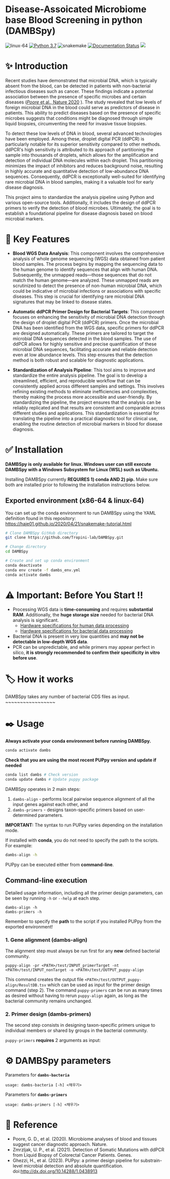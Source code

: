 # Disease-Assoicated Microbiome base Blood Screening in python (DAMBSpy)
![linux-64](https://img.shields.io/badge/Linux-FCC624?style=flat&logo=linux&logoColor=black)
[![Python 3.7](https://img.shields.io/badge/python-3.7-blue.svg)](https://www.python.org/downloads/release/python-370/)
![snakemake](https://img.shields.io/badge/snakemake-7.15.2-green.svg)
[![Documentation Status](https://readthedocs.org/projects/abstar/badge/?version=latest)](https://abstar.readthedocs.io/en/latest/?badge=latest)
![](https://img.shields.io/badge/license-MIT-blue.svg)


# ✨ Introduction
Recent studies have demonstrated that microbial DNA, which is typically absent from the blood, can be detected in patients with non-bacterial infectious diseases such as cancer. These findings indicate a potential association between the presence of specific microbes and certain diseases ([_Poore_ et al., Nature 2020](https://doi.org/10.1038/s41586-020-2095-1) ). The study revealed that low levels of foreign microbial DNA in the blood could serve as predictors of disease in patients. This ability to predict diseases based on the presence of specific microbes suggests that conditions might be diagnosed through simple liquid biopsies, circumventing the need for invasive tissue biopsies.

To detect these low levels of DNA in blood, several advanced technologies have been employed. Among these, droplet digital PCR (ddPCR) is particularly notable for its superior sensitivity compared to other methods. ddPCR's high sensitivity is attributed to its approach of partitioning the sample into thousands of droplets, which allows for the amplification and detection of individual DNA molecules within each droplet. This partitioning minimizes the impact of inhibitors and reduces background noise, resulting in highly accurate and quantitative detection of low-abundance DNA sequences. Consequently, ddPCR is exceptionally well-suited for identifying rare microbial DNA in blood samples, making it a valuable tool for early disease diagnosis.

This project aims to standardize the analysis pipeline using Python and various open-source tools. Additionally, it includes the design of ddPCR primers to verify the detection of blood microbes. Ultimately, the goal is to establish a foundational pipeline for disease diagnosis based on blood microbial markers.


# 🚩 Key Features
- **Blood WGS Data Analysis**: This component involves the comprehensive analysis of whole genome sequencing (WGS) data obtained from patient blood samples. The process begins by mapping the sequencing data to the human genome to identify sequences that align with human DNA. Subsequently, the unmapped reads—those sequences that do not match the human genome—are analyzed. These unmapped reads are scrutinized to detect the presence of non-human microbial DNA, which could be indicative of microbial infections or associations with specific diseases. This step is crucial for identifying rare microbial DNA signatures that may be linked to disease states.

- **Automatic ddPCR Primer Design for Bacterial Targets**: This component focuses on enhancing the sensitivity of microbial DNA detection through the design of droplet digital PCR (ddPCR) primers. Once the microbial DNA has been identified from the WGS data, specific primers for ddPCR are designed automatically. These primers are tailored to target the microbial DNA sequences detected in the blood samples. The use of ddPCR allows for highly sensitive and precise quantification of these microbial DNA sequences, facilitating accurate and reliable detection even at low abundance levels. This step ensures that the detection method is both robust and scalable for diagnostic applications.

- **Standardization of Analysis Pipeline**: This tool aims to improve and standardize the entire analysis pipeline. The goal is to develop a streamlined, efficient, and reproducible workflow that can be consistently applied across different samples and settings. This involves refining existing methods to eliminate inefficiencies and complexities, thereby making the process more accessible and user-friendly. By standardizing the pipeline, the project ensures that the analysis can be reliably replicated and that results are consistent and comparable across different studies and applications. This standardization is essential for translating the pipeline into a practical diagnostic tool for clinical use, enabling the routine detection of microbial markers in blood for disease diagnosis.


# ✅ Installation
**DAMBSpy is only available for linux. Windows user can still execute DAMBSpy with a Windows Subsystem for Linux (WSL) such as Ubuntu.**

Installing DAMBSpy currently **REQUIRES 1) conda AND 2) pip.** Make sure both are installed prior to following the installation instructions below. 

## Exported environment (x86-64 & linux-64)
You can set up the conda environment to run DAMBSpy using the YAML definition found in this repository:
<https://haje01.github.io/2020/04/21/snakemake-tutorial.html>
```bash
# Clone DAMBSpy GitHub directory
git clone https://github.com/Tropini-lab/DAMBSpy.git

# Change directory
cd DAMBSpy

# Create and set up conda environment
conda deactivate
conda env create -f dambs_env.yml
conda activate dambs
```

# ⚠️ Important: Before You Start !!
- Processing WGS data is **time-consuming** and requires **substantial RAM**. Additionally, the **huge storage size** needed for bacterial DNA analysis is significant.
    - [Hardware specifications for human data processing](https://github.com/kaist-ina/BWA-MEME?tab=readme-ov-file#notes)
    - [Hardware specifications for bacterial data processing](https://ccb.jhu.edu/software/kraken/MANUAL.html#system-requirements)
- Bacterial DNA is present in very low quantities and **may not be detectable in low-depth WGS data**.
- PCR can be unpredictable, and while primers may appear perfect in silico, **it is strongly recommended to confirm their specificity in vitro before use**.

# 🏷️ How it works
DAMBSpy takes any number of bacterial CDS files as input. ~~~~~~~~~~~~~~~~~



# ✒️ Usage
**Always activate your conda environment before running DAMBSpy.**

```sh
conda activate dambs
```
**Check that you are using the most recent PUPpy version and update if needed**

```sh
conda list dambs # Check version
conda update dambs # Update puppy package
```

DAMBSpy operates in 2 main steps:

1) ``dambs-align`` - performs local pairwise sequence alignment of all the input genes against each other, and
2) ``dambs-primers`` - designs taxon-specific primers based on user-determined parameters.

**IMPORTANT:** The syntax to run PUPpy varies depending on the installation mode.

If installed with **conda**, you do not need to specify the path to the scripts. For example:

```sh
dambs-align -h
```

PUPpy can be executed either from **command-line**.

## Command-line execution

Detailed usage information, including all the primer design parameters, can be seen by running ``-h`` or ``--help`` at each step.

```
dambs-align -h
dambs-primers -h
```

Remember to specify the **path** to the script if you installed PUPpy from the exported environment! 

### 1. Gene alignment (dambs-align)

The alignment step must always be run first for any **new** defined bacterial community.

```
puppy-align -pr <PATH>/test/INPUT_primerTarget -nt <PATH>/test/INPUT_nonTarget -o <PATH>/test/OUTPUT_puppy-align
```

This command creates the output file ``<PATH>/test/OUTPUT_puppy-align/ResultDB.tsv`` which can be used as input for the primer design command (step 2). The command `puppy-primers` can be run as many times as desired without having to rerun `puppy-align` again, as long as the bacterial community remains unchanged.

### 2. Primer design (dambs-primers)

The second step consists in designing taxon-specific primers unique to individual members or shared by groups in the bacterial community.

``puppy-primers`` **requires** 2 arguments as input:



# ⚙️ DAMBSpy parameters
Parameters for **``dambs-bacteria``**
```
usage: dambs-bacteria [-h] <채우기>

```

Parameters for **``dambs-primers``**
```
usage: dambs-primers [-h] <채우기>

```


# 📓 Reference
- Poore, G. D., et al. (2020). Microbiome analyses of blood and tissues suggest cancer diagnostic approach. Nature.
- Zmrzljak, U. P., et al. (2021). Detection of Somatic Mutations with ddPCR from Liquid Biopsy of Colorectal Cancer Patients. Genes.
- Ghezzi, H., et al. (2023). PUPpy: a primer design pipeline for substrain-level microbial detection and absolute quantification. doi:http://dx.doi.org/10.14288/1.0438913